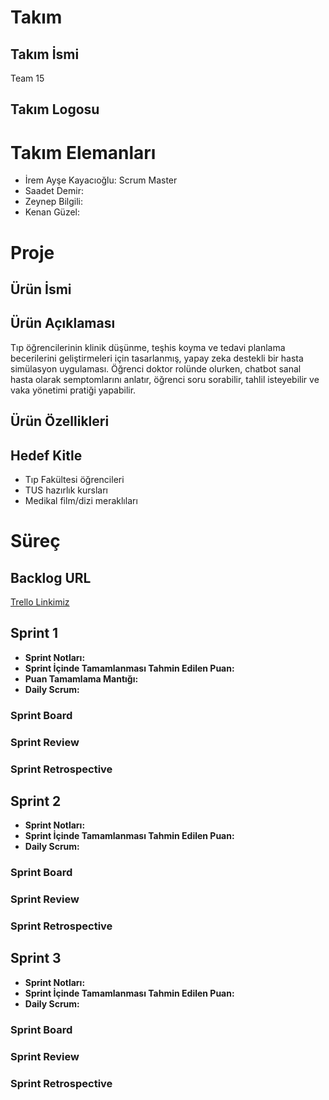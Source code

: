 # Takım
## Takım İsmi
Team 15

## Takım Logosu

# Takım Elemanları
- İrem Ayşe Kayacıoğlu: Scrum Master
- Saadet Demir:
- Zeynep Bilgili:
- Kenan Güzel:

# Proje
## Ürün İsmi
## Ürün Açıklaması
Tıp öğrencilerinin klinik düşünme, teşhis koyma ve tedavi planlama becerilerini geliştirmeleri için tasarlanmış, yapay zeka destekli bir hasta simülasyon uygulaması. Öğrenci doktor rolünde olurken, chatbot sanal hasta olarak semptomlarını anlatır, öğrenci soru sorabilir, tahlil isteyebilir ve vaka yönetimi pratiği yapabilir.
## Ürün Özellikleri
## Hedef Kitle

- Tıp Fakültesi öğrencileri
- TUS hazırlık kursları
- Medikal film/dizi meraklıları

# Süreç
## Backlog URL
[Trello Linkimiz](https://trello.com/b/9t5014dP/team-15)
## Sprint 1
- **Sprint Notları:**
- **Sprint İçinde Tamamlanması Tahmin Edilen Puan:**
- **Puan Tamamlama Mantığı:**
- **Daily Scrum:**

### Sprint Board
### Sprint Review
### Sprint Retrospective

## Sprint 2
- **Sprint Notları:**
- **Sprint İçinde Tamamlanması Tahmin Edilen Puan:**
- **Daily Scrum:**

### Sprint Board
### Sprint Review
### Sprint Retrospective
## Sprint 3
- **Sprint Notları:**
- **Sprint İçinde Tamamlanması Tahmin Edilen Puan:**
- **Daily Scrum:**

### Sprint Board
### Sprint Review
### Sprint Retrospective
